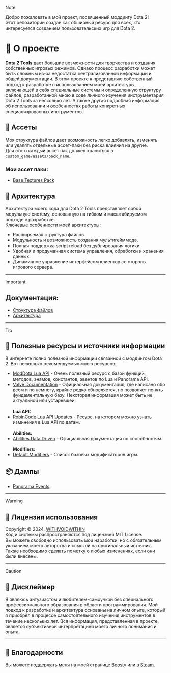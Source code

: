 > [!NOTE]
> Добро пожаловать в мой проект, посвященный моддингу Dota 2!
> <br> Этот репозиторий создан как обширный ресурс для всех, кто интересуется созданием пользовательских игр для Dota 2.
> # 📖 О проекте
> **Dota 2 Tools** дает большие возможности для творчества и создания собственных игровых режимов. Однако процесс разработки может быть сложным из-за недостатка централизованной информации и общей документации.
> В этом проекте я представляю собственный подход к разработке с использованием моей архитектуры, включающей в себя специальные системы и определенную структуру файлов, разработанной мною в ходе личного изучения инструментария Dota 2 Tools за несколько лет. А также другая подробная информация об использовании и особенностях работы конкретных специализрованных инструментов.
> ## 💼 Ассеты
> Моя структура файлов дает возможность легко добавлять, изменять или удалять отдельные ассет-паки без риска влияния на другие.
> <br> Для этого каждый ассет пак должен храниться в ``custom_game/assets/pack_name``.
> ### Мои ассет паки:
> - [Base Textures Pack](/documentation/asset_packs.md#base-textures-pack)
> ## 🏰 Архитектура
> Архитектура моего кода для Dota 2 Tools представляет собой модульную систему, основанную на гибком и масштабируемом подходе к разработке. <br>
> Ключевые особенности моей архитектуры:
> - Расширяемая структура файлов.
> - Модульность и возможность создания мультигейммода.
> - Полная поддержка script reload без дублирования логики.
> - Удобная и продуманная система управления, обработки и хранения данных.
> - Динамичное управление интерфейсом клиентов со стороны игрового сервера.

--------

> [!IMPORTANT]
> ## Документация:
> - [Структура файлов](/documentation/structure.md)
> - [Архитектура](/documentation/architecture.md)

--------

> [!TIP]
> ## 🌌 Полезные ресурсы и источники информации
> В интернете полно полезной информации связанной с моддингом Dota 2. Вот несколько рекомендуемых мною ресурсов:
> - [ModDota Lua API](https://moddota.com/api/#!/vscripts) - Очень полезный ресурс с базой функций, методов, энамов, константов, эвентов по Lua и Panorama API.
> - [Valve Documentation](https://developer.valvesoftware.com/wiki/Dota_2_Workshop_Tools) - Официальная документация, где написано обо всем и по немногу, крайне редко обновляется, но позволяет понять фундаментальную базу. Некоторая информация может быть не актуальной или устаревшей.
> <br><br> **Lua API:**
> - [RobinCode Lua API Updates](https://robincode.cn/dota2/logs) - Ресурс, на котором можно узнать изминения в Lua API по датам.
> <br><br> **Abilities:**
> - [Abilities Data Driven](https://developer.valvesoftware.com/wiki/Dota_2_Workshop_Tools/Scripting/Abilities_Data_Driven) - Официальная документация по способностям.
> <br><br> **Modifiers:**
> - [Default Modifiers](https://developer.valvesoftware.com/wiki/Dota_2_Workshop_Tools/Scripting/Built-In_Modifier_Names) - Список базовых модификаторов игры.
> ## 📦 Дампы
> - [Panorama Events](/dumps/panorama_events.md)

--------

> [!WARNING]
> ## 📜 Лицензия использования
> Copyright © 2024, [WITHVOIDWITHIN](https://steamcommunity.com/id/withvoidwithin/) 
> <br> Код и системы распространяются под лицензией MIT License. 
> <br> Вы можете свободно использовать мои наработки, но с обязательным указанием моего авторства и ссылкой на оригинальный источник. Также необходимо сделать пометку о любых изменениях, если они были внесены.

--------

> [!CAUTION]
> ## 📝 Дисклеймер
> Я являюсь энтузиастом и любителем-самоучкой без специального профессионального образования в области программирования. Мой подход к разработке и архитектура основаны на личном опыте, который я приобрёл в процессе самостоятельного изучения инструментов в течение нескольких лет. Вся информация, представленная в проекте, является субъективной интерпретацией моего личного понимания и опыта.

--------

## 🙏 Благодарности
Вы можете поддержать меня на моей странице [Boosty](https://boosty.to/withvoidwithin) или в [Steam](https://steamcommunity.com/id/withvoidwithin/).
